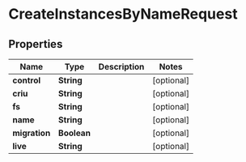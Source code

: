 

# CreateInstancesByNameRequest

## Properties

Name | Type | Description | Notes
------------ | ------------- | ------------- | -------------
**control** | **String** |  |  [optional]
**criu** | **String** |  |  [optional]
**fs** | **String** |  |  [optional]
**name** | **String** |  |  [optional]
**migration** | **Boolean** |  |  [optional]
**live** | **String** |  |  [optional]




